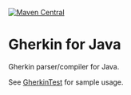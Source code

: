 [![Maven Central](https://img.shields.io/maven-central/v/io.cucumber/gherkin.svg?label=Maven%20Central)](https://search.maven.org/search?q=g:%22io.cucumber%22%20AND%20a:%22gherkin%22)

# Gherkin for Java

Gherkin parser/compiler for Java.

See [GherkinTest](src/test/java/io/cucumber/gherkin/GherkinParserTest.java) for sample usage.


